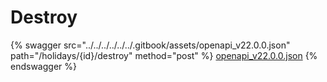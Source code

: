 # Destroy

{% swagger src="../../../../../../.gitbook/assets/openapi_v22.0.0.json" path="/holidays/{id}/destroy" method="post" %}
[openapi_v22.0.0.json](../../../../../../.gitbook/assets/openapi_v22.0.0.json)
{% endswagger %}
